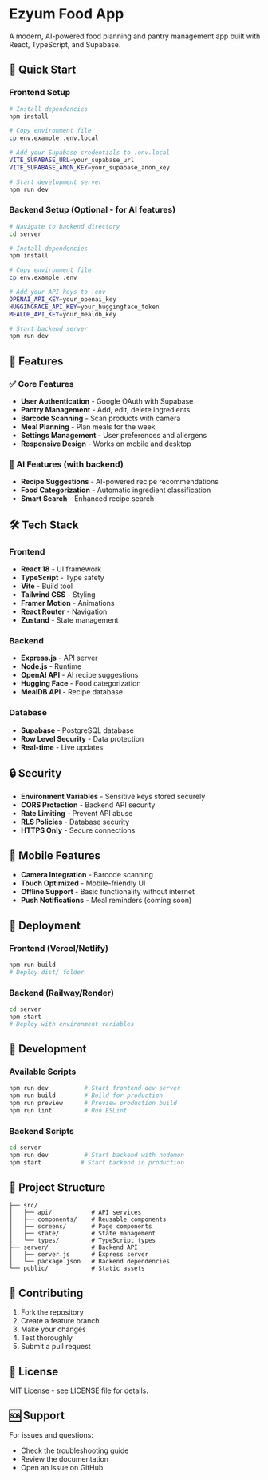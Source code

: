 # Ezyum Food App

A modern, AI-powered food planning and pantry management app built with React, TypeScript, and Supabase.

## 🚀 Quick Start

### Frontend Setup
```bash
# Install dependencies
npm install

# Copy environment file
cp env.example .env.local

# Add your Supabase credentials to .env.local
VITE_SUPABASE_URL=your_supabase_url
VITE_SUPABASE_ANON_KEY=your_supabase_anon_key

# Start development server
npm run dev
```

### Backend Setup (Optional - for AI features)
```bash
# Navigate to backend directory
cd server

# Install dependencies
npm install

# Copy environment file
cp env.example .env

# Add your API keys to .env
OPENAI_API_KEY=your_openai_key
HUGGINGFACE_API_KEY=your_huggingface_token
MEALDB_API_KEY=your_mealdb_key

# Start backend server
npm run dev
```

## 🔧 Features

### ✅ Core Features
- **User Authentication** - Google OAuth with Supabase
- **Pantry Management** - Add, edit, delete ingredients
- **Barcode Scanning** - Scan products with camera
- **Meal Planning** - Plan meals for the week
- **Settings Management** - User preferences and allergens
- **Responsive Design** - Works on mobile and desktop

### 🤖 AI Features (with backend)
- **Recipe Suggestions** - AI-powered recipe recommendations
- **Food Categorization** - Automatic ingredient classification
- **Smart Search** - Enhanced recipe search

## 🛠️ Tech Stack

### Frontend
- **React 18** - UI framework
- **TypeScript** - Type safety
- **Vite** - Build tool
- **Tailwind CSS** - Styling
- **Framer Motion** - Animations
- **React Router** - Navigation
- **Zustand** - State management

### Backend
- **Express.js** - API server
- **Node.js** - Runtime
- **OpenAI API** - AI recipe suggestions
- **Hugging Face** - Food categorization
- **MealDB API** - Recipe database

### Database
- **Supabase** - PostgreSQL database
- **Row Level Security** - Data protection
- **Real-time** - Live updates

## 🔒 Security

- **Environment Variables** - Sensitive keys stored securely
- **CORS Protection** - Backend API security
- **Rate Limiting** - Prevent API abuse
- **RLS Policies** - Database security
- **HTTPS Only** - Secure connections

## 📱 Mobile Features

- **Camera Integration** - Barcode scanning
- **Touch Optimized** - Mobile-friendly UI
- **Offline Support** - Basic functionality without internet
- **Push Notifications** - Meal reminders (coming soon)

## 🚀 Deployment

### Frontend (Vercel/Netlify)
```bash
npm run build
# Deploy dist/ folder
```

### Backend (Railway/Render)
```bash
cd server
npm start
# Deploy with environment variables
```

## 🔧 Development

### Available Scripts
```bash
npm run dev          # Start frontend dev server
npm run build        # Build for production
npm run preview      # Preview production build
npm run lint         # Run ESLint
```

### Backend Scripts
```bash
cd server
npm run dev          # Start backend with nodemon
npm start           # Start backend in production
```

## 📁 Project Structure

```
├── src/
│   ├── api/           # API services
│   ├── components/    # Reusable components
│   ├── screens/       # Page components
│   ├── state/         # State management
│   └── types/         # TypeScript types
├── server/            # Backend API
│   ├── server.js      # Express server
│   └── package.json   # Backend dependencies
└── public/            # Static assets
```

## 🤝 Contributing

1. Fork the repository
2. Create a feature branch
3. Make your changes
4. Test thoroughly
5. Submit a pull request

## 📄 License

MIT License - see LICENSE file for details.

## 🆘 Support

For issues and questions:
- Check the troubleshooting guide
- Review the documentation
- Open an issue on GitHub
